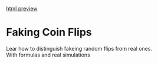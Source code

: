 [html preview](http://htmlpreview.github.io/?https://github.com/nazariyb/FakingCoinFlips/blob/master/faking_flips_simulations.html)

# Faking Coin Flips
Lear how to distinguish fakeing random flips from real ones.  
With formulas and real simulations
